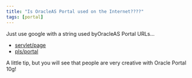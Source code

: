 ```yaml
---
title: "Is OracleAS Portal used on the Internet????"
tags: [portal]
---
```

Just use google with a string used byOracleAS Portal URLs...

*   [servlet/page](http://www.google.com/search?hl=en&q=servlet%2Fpage&btnG=Google+Search&meta=)
*   [pls/portal](http://www.google.com/search?hl=en&lr=&q=pls%2Fportal&btnG=Search)

A little tip, but you will see that people are very creative with Oracle Portal 10g!
